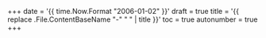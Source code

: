 +++
date = '{{ time.Now.Format "2006-01-02" }}'
draft = true
title = '{{ replace .File.ContentBaseName "-" " " | title }}'
toc = true
autonumber = true
+++
